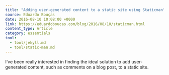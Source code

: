 ```yaml
---
title: "Adding user-generated content to a static site using Staticman"
source: Eduardo Bouças
date: 2016-08-10 10:08:00 +0000
link: https://eduardoboucas.com/blog/2016/08/10/staticman.html
content_type: Article
category: essentials
tool:
  - tool/jekyll.md
  - tool/static-man.md
---
```

I’ve been really interested in finding the ideal solution to add user-generated content, such as comments on a blog post, to a static site.
